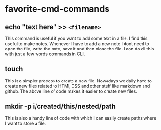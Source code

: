 # favorite-cmd-commands
## echo "text here" >> `<filename>`
This command is useful if you want to add some text in a file. I find this useful to make notes. Whenever I have to add a new note I dont need to open the file, write the note, save it and then close the file. I can do all this with just a few words commands in CLI.
## touch <filename>
This is a simpler process to create a new file. Nowadays we daily have to create new files related to HTMl, CSS and other stuff like markdown and github. The above line of code makes it easier to create new files.
## mkdir -p i/created/this/nested/path
This is also a handy line of code with which I can easily create paths where I want to store a file.
